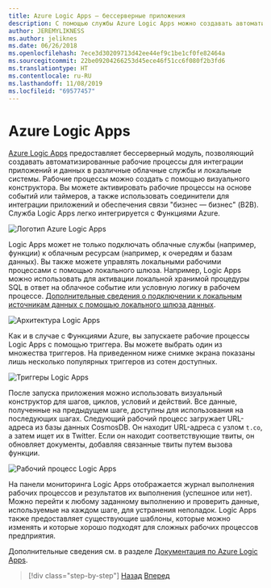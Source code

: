 ```yaml
---
title: Azure Logic Apps — бессерверные приложения
description: С помощью службы Azure Logic Apps можно создавать автоматические масштабируемые рабочие процессы для интеграции приложений и данных в различные облачные службы и локальные системы.
author: JEREMYLIKNESS
ms.author: jeliknes
ms.date: 06/26/2018
ms.openlocfilehash: 7ece3d30209713d42ee44ef9c1be1cf0fe82464a
ms.sourcegitcommit: 22be09204266253d45ece46f51cc6f080f2b3fd6
ms.translationtype: HT
ms.contentlocale: ru-RU
ms.lasthandoff: 11/08/2019
ms.locfileid: "69577457"
---
```

# <a name="azure-logic-apps"></a>Azure Logic Apps

[Azure Logic Apps](https://docs.microsoft.com/azure/logic-apps) предоставляет бессерверный модуль, позволяющий создавать автоматизированные рабочие процессы для интеграции приложений и данных в различные облачные службы и локальные системы. Рабочие процессы можно создать с помощью визуального конструктора. Вы можете активировать рабочие процессы на основе событий или таймеров, а также использовать соединители для интеграции приложений и обеспечения связи "бизнес — бизнес" (B2B). Служба Logic Apps легко интегрируется с Функциями Azure.

![Логотип Azure Logic Apps](./media/logic-apps-logo.png)

Logic Apps может не только подключать облачные службы (например, функции) к облачным ресурсам (например, к очередям и базам данных). Вы также можете управлять локальными рабочими процессами с помощью локального шлюза. Например, Logic Apps можно использовать для активации локальной хранимой процедуры SQL в ответ на облачное событие или условную логику в рабочем процессе. [Дополнительные сведения о подключении к локальным источникам данных с помощью локального шлюза данных](https://docs.microsoft.com/azure/analysis-services/analysis-services-gateway).

![Архитектура Logic Apps](./media/logic-apps-architecture.png)

Как и в случае с Функциями Azure, вы запускаете рабочие процессы Logic Apps с помощью триггера. Вы можете выбрать один из множества триггеров. На приведенном ниже снимке экрана показаны лишь несколько популярных триггеров из сотен доступных.

![Триггеры Logic Apps](./media/logic-app-triggers.png)

После запуска приложения можно использовать визуальный конструктор для шагов, циклов, условий и действий. Все данные, полученные на предыдущем шаге, доступны для использования на последующих шагах. Следующий рабочий процесс загружает URL-адреса из базы данных CosmosDB. Он находит URL-адреса с узлом `t.co`, а затем ищет их в Twitter. Если он находит соответствующие твиты, он обновляет документы, добавляя связанные твиты путем вызова функции.

![Рабочий процесс Logic Apps](./media/logic-app-workflow.png)

На панели мониторинга Logic Apps отображается журнал выполнения рабочих процессов и результатов их выполнения (успешное или нет). Можно перейти к любому заданному выполнению и проверить данные, используемые на каждом шаге, для устранения неполадок. Logic Apps также предоставляет существующие шаблоны, которые можно изменять и которые хорошо подходят для сложных рабочих процессов предприятия.

Дополнительные сведения см. в разделе [Документация по Azure Logic Apps](https://docs.microsoft.com/azure/logic-apps).

>[!div class="step-by-step"]
>[Назад](application-insights.md)
>[Вперед](event-grid.md)

